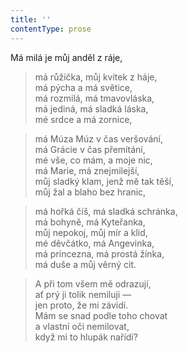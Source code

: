 ```yaml
---
title: ''
contentType: prose
---
```


Má milá je můj anděl z ráje,

> má růžička, můj kvítek z háje,  
> má pýcha a má světice,  
> má rozmilá, má tmavovláska,  
> má jediná, má sladká láska,  
> mé srdce a má zornice,

> má Múza Múz v čas veršování,  
> má Grácie v čas přemítání,  
> mé vše, co mám, a moje nic,  
> má Marie, má znejmilejší,  
> můj sladký klam, jenž mě tak těší,  
> můj žal a blaho bez hranic,

> má hořká číš, má sladká schránka,  
> má bohyně, má Kyteřanka,  
> můj nepokoj, můj mír a klid,  
> mé děvčátko, má Angevinka,  
> má princezna, má prostá žínka,  
> má duše a můj věrný cit.

> A při tom všem mě odrazují,  
> ať prý ji tolik nemiluji —  
> jen proto, že mi závidí.  
> Mám se snad podle toho chovat  
> a vlastní oči nemilovat,  
> když mi to hlupák nařídí?
